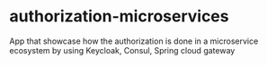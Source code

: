 # authorization-microservices
App that showcase how the authorization is done in a microservice ecosystem by using Keycloak, Consul, Spring cloud gateway

